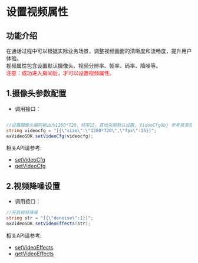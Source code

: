 # 设置视频属性

## 功能介绍

在通话过程中可以根据实际业务场景，调整视频画面的清晰度和流畅度，提升用户体验。</br>
视频属性包含设置默认摄像头、视频分辨率、帧率、码率、降噪等。</br>
<font color=Red>注意：成功进入房间后，才可以设置视频属性。</font>

<h2 id=cfg> 1.摄像头参数配置</h2>

- 调用接口：

```csharp

//设置摄像头编码输出为1280*720，帧率15，其他采用默认设置, VideoCfgObj 参考其类型定义
string videocfg = "[{\"size\":\"1280*720\",\"fps\":15}]";
axVideoSDK.setVideoCfg(videocfg);

```
相关API请参考:
* [setVideoCfg](API.md#setVideoCfg)
* [getVideoCfg](API.md#getVideoCfg)


<h2 id=denoise> 2.视频降噪设置</h2>

- 调用接口：

```csharp
//开启视频降噪
string str = "[{\"denoise\":1}]";
axVideoSDK.setVideoEffects(str);

```

相关API请参考:
* [setVideoEffects](API.md#setVideoEffects)
* [getVideoEffects](API.md#getVideoEffects)

